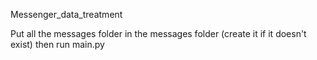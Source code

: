 Messenger_data_treatment

Put all the messages folder in the messages folder (create it if it doesn't exist) then run main.py
